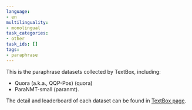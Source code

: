 ```yaml
---
language:
- en
multilinguality:
- monolingual
task_categories:
- other
task_ids: []
tags:
- paraphrase
---
```


This is the paraphrase datasets collected by TextBox, including:
- Quora (a.k.a., QQP-Pos) (quora)
- ParaNMT-small (paranmt).

The detail and leaderboard of each dataset can be found in [TextBox page](https://github.com/RUCAIBox/TextBox#dataset).